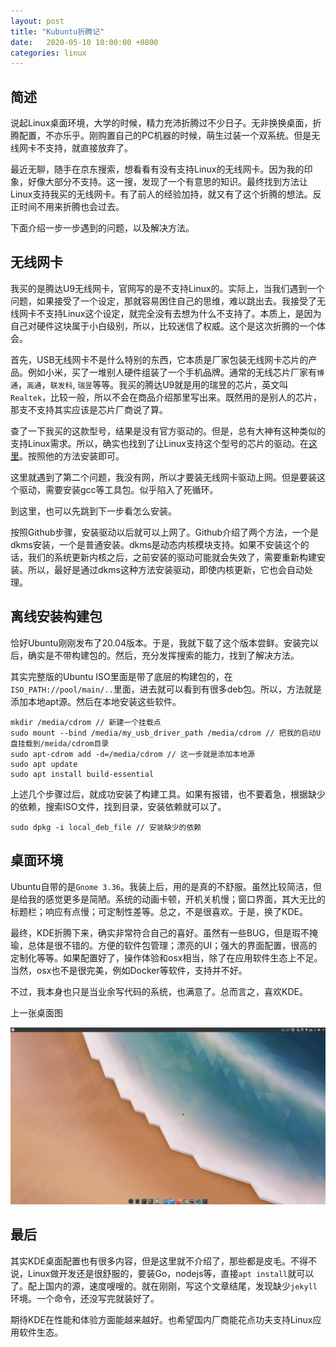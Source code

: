 ```yaml
---
layout: post
title: "Kubuntu折腾记"
date:   2020-05-10 10:00:00 +0800
categories: linux
---
```


## 简述

说起Linux桌面环境，大学的时候，精力充沛折腾过不少日子。无非换换桌面，折腾配置，不亦乐乎。刚购置自己的PC机器的时候，萌生过装一个双系统。但是无线网卡不支持，就直接放弃了。

最近无聊，随手在京东搜索，想看看有没有支持Linux的无线网卡。因为我的印象，好像大部分不支持。这一搜，发现了一个有意思的知识。最终找到方法让Linux支持我买的无线网卡。有了前人的经验加持，就又有了这个折腾的想法。反正时间不用来折腾也会过去。

下面介绍一步一步遇到的问题，以及解决方法。

## 无线网卡

我买的是腾达U9无线网卡，官网写的是不支持Linux的。实际上，当我们遇到一个问题，如果接受了一个设定，那就容易困住自己的思维，难以跳出去。我接受了无线网卡不支持Linux这个设定，就完全没有去想为什么不支持了。本质上，是因为自己对硬件这块属于小白级别，所以，比较迷信了权威。这个是这次折腾的一个体会。

首先，USB无线网卡不是什么特别的东西，它本质是厂家包装无线网卡芯片的产品。例如小米，买了一堆别人硬件组装了一个手机品牌。通常的无线芯片厂家有`博通`，`高通`，`联发科`, `瑞昱`等等。我买的腾达U9就是用的瑞昱的芯片，英文叫`Realtek`，比较一般，所以不会在商品介绍那里写出来。既然用的是别人的芯片，那支不支持其实应该是芯片厂商说了算。

查了一下我买的这款型号，结果是没有官方驱动的。但是，总有大神有这种类似的支持Linux需求。所以，确实也找到了让Linux支持这个型号的芯片的驱动。在[这里](https://github.com/whitebatman2/rtl8821CU)。按照他的方法安装即可。

这里就遇到了第二个问题，我没有网，所以才要装无线网卡驱动上网。但是要装这个驱动，需要安装gcc等工具包。似乎陷入了死循环。

到这里，也可以先跳到下一步看怎么安装。

按照Github步骤，安装驱动以后就可以上网了。Github介绍了两个方法，一个是dkms安装，一个是普通安装。dkms是动态内核模块支持。如果不安装这个的话，我们的系统更新内核之后，之前安装的驱动可能就会失效了，需要重新构建安装。所以，最好是通过dkms这种方法安装驱动，即使内核更新，它也会自动处理。

## 离线安装构建包

恰好Ubuntu刚刚发布了20.04版本。于是，我就下载了这个版本尝鲜。安装完以后，确实是不带构建包的。然后，充分发挥搜索的能力，找到了解决方法。

其实完整版的Ubuntu ISO里面是带了底层的构建包的，在`ISO_PATH://pool/main/..`里面，进去就可以看到有很多deb包。所以，方法就是添加本地apt源。然后在本地安装这些软件。

```shell
mkdir /media/cdrom // 新建一个挂载点
sudo mount --bind /media/my_usb_driver_path /media/cdrom // 把我的启动U盘挂载到/meida/cdrom目录
sudo apt-cdrom add -d=/media/cdrom // 这一步就是添加本地源
sudo apt update
sudo apt install build-essential
```

上述几个步骤过后，就成功安装了构建工具。如果有报错，也不要着急，根据缺少的依赖，搜索ISO文件，找到目录，安装依赖就可以了。

```shell
sudo dpkg -i local_deb_file // 安装缺少的依赖
```

## 桌面环境

Ubuntu自带的是`Gnome 3.36`。我装上后，用的是真的不舒服。虽然比较简洁，但是给我的感觉更多是简陋。系统的动画卡顿，开机关机慢；窗口界面，其大无比的标题栏；响应有点慢；可定制性差等。总之，不是很喜欢。于是，换了KDE。

最终，KDE折腾下来，确实非常符合自己的喜好。虽然有一些BUG，但是瑕不掩瑜，总体是很不错的。方便的软件包管理；漂亮的UI；强大的界面配置，很高的定制化等等。如果配置好了，操作体验和osx相当，除了在应用软件生态上不足。当然，osx也不是很完美，例如Docker等软件，支持并不好。

不过，我本身也只是当业余写代码的系统，也满意了。总而言之，喜欢KDE。

上一张桌面图

![图片](/assert/imgs/kde.jpg)

## 最后

其实KDE桌面配置也有很多内容，但是这里就不介绍了，那些都是皮毛。不得不说，Linux做开发还是很舒服的，要装Go，nodejs等，直接`apt install`就可以了。配上国内的源，速度嗖嗖的。就在刚刚，写这个文章结尾，发现缺少`jekyll`环境。一个命令，还没写完就装好了。

期待KDE在性能和体验方面能越来越好。也希望国内厂商能花点功夫支持Linux应用软件生态。
